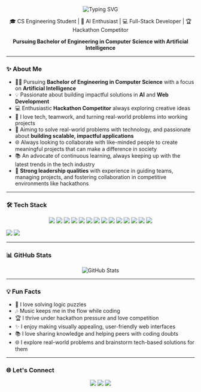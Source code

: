 <p align="center">
  <img src="https://readme-typing-svg.demolab.com?font=Fira+Code&weight=500&size=28&pause=1000&color=F75C7E&center=true&vCenter=true&width=600&lines=Hi+there%2C+I'm+Ishleen+Kaur+%F0%9F%91%8B" alt="Typing SVG" />
</p>

<p align="center">
  🎓 CS Engineering Student | 🧠 AI Enthusiast | 💻 Full-Stack Developer | 🏆 Hackathon Competitor  
</p>

<p align="center"><strong>Pursuing Bachelor of Engineering in Computer Science with Artificial Intelligence</strong></p>

---

### ✨ About Me

- 👩‍🎓 Pursuing **Bachelor of Engineering in Computer Science** with a focus on **Artificial Intelligence**  
- 💡 Passionate about building impactful solutions in **AI** and **Web Development**  
- 💻 Enthusiastic **Hackathon Competitor** always exploring creative ideas  
- 💬 I love tech, teamwork, and turning real-world problems into working projects  
- 🎯 Aiming to solve real-world problems with technology, and passionate about **building scalable, impactful applications**  
- 🌐 Always looking to collaborate with like-minded people to create meaningful projects that can make a difference in society  
- 📚 An advocate of continuous learning, always keeping up with the latest trends in the tech industry  
- 💼 **Strong leadership qualities** with experience in guiding teams, managing projects, and fostering collaboration in competitive environments like hackathons  

---

### 🛠️ Tech Stack

<p align="center">
  <img src="https://img.shields.io/badge/Python-3776AB?style=for-the-badge&logo=python&logoColor=white"/>
  <img src="https://img.shields.io/badge/C-00599C?style=for-the-badge&logo=c&logoColor=white"/>
  <img src="https://img.shields.io/badge/C++-00599C?style=for-the-badge&logo=c%2B%2B&logoColor=white"/>
  <img src="https://img.shields.io/badge/JavaScript-F7DF1E?style=for-the-badge&logo=javascript&logoColor=black"/>
  <img src="https://img.shields.io/badge/HTML5-E34F26?style=for-the-badge&logo=html5&logoColor=white"/>
  <img src="https://img.shields.io/badge/CSS3-1572B6?style=for-the-badge&logo=css3&logoColor=white"/>
  <img src="https://img.shields.io/badge/Bootstrap-7952B3?style=for-the-badge&logo=bootstrap&logoColor=white"/>
  <img src="https://img.shields.io/badge/Flask-000000?style=for-the-badge&logo=flask&logoColor=white"/>
  <img src="https://img.shields.io/badge/Django-092E20?style=for-the-badge&logo=django&logoColor=white"/>
  <img src="https://img.shields.io/badge/Azure-0078D4?style=for-the-badge&logo=microsoftazure&logoColor=white"/>
  <img src="https://img.shields.io/badge/VS%20Code-007ACC?style=for-the-badge&logo=visual-studio-code&logoColor=white"/>
  <img src="https://img.shields.io/badge/Git-F05032?style=for-the-badge&logo=git&logoColor=white"/>
  <img src="https://img.shields.io/badge/Netlify-00C7B7?style=for-the-badge&logo=netlify&logoColor=white"/>
  <img src="https://img.shields.io/badge/GitHub-181717?style=for-the-badge&logo=github&logoColor=white"/>
</p>
<img src="https://img.shields.io/badge/NumPy-013243?style=for-the-badge&logo=numpy&logoColor=white"/>
<img src="https://img.shields.io/badge/Pandas-150458?style=for-the-badge&logo=pandas&logoColor=white"/>

---

### 📊 GitHub Stats

<p align="center">
  <img src="https://github-readme-stats.vercel.app/api?username=IshleenKaur&show_icons=true&theme=radical&hide=prs" alt="GitHub Stats" />
  <br/>
</p>

---

### 💡 Fun Facts

- 🧩 I love solving logic puzzles  
- 🎶 Music keeps me in the flow while coding  
- 🏆 I thrive under hackathon pressure and love competition  
- ✨ I enjoy making visually appealing, user-friendly web interfaces  
- 📚 I love sharing knowledge and helping peers with coding doubts  
- 🌐 I explore real-world problems and brainstorm tech-based solutions for them

---

### 🌐 Let's Connect

<p align="center">
  <a href="https://www.linkedin.com/in/ishleen-kaur-92b452316?utm_source=share&utm_campaign=share_via&utm_content=profile&utm_medium=android_app" target="_blank"><img src="https://img.shields.io/badge/LinkedIn-%230077B5.svg?style=for-the-badge&logo=linkedin&logoColor=white" /></a>
  <a href="mailto:ishleenk722@gmail.com"><img src="https://img.shields.io/badge/Gmail-D14836?style=for-the-badge&logo=gmail&logoColor=white" /></a>
  <a href="https://drive.google.com/file/d/11OHOrFo5Uq33uA-GI96Qc55ZYNz0ZkuU/view?usp=drivesdk" target="_blank"><img src="https://img.shields.io/badge/Resume-FFB6C1?style=for-the-badge&logo=read-the-docs&logoColor=black" /></a>
</p>

